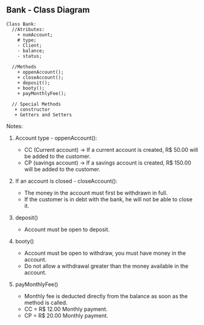 ## Bank - Class Diagram
```
Class Bank:
  //Atributes:
    + numAccount;
    # type;
    - Client;
    - balance;
    - status;

  //Methods
    + oppenAccount();
    + closeAccount();
    + deposit();
    + booty();
    + payMonthlyFee();

  // Special Methods
   + constructor
   + Getters and Setters
```
Notes: 
  1. Account type - oppenAccount():
     - CC (Current account) -> If a current account is created, R$ 50.00 will be added to the customer.
     - CP (savings account) -> If a savings account is created, R$ 150.00 will be added to the customer.
      
  2. If an account is closed - closeAccount():
     - The money in the account must first be withdrawn in full.
     - If the customer is in debt with the bank, he will not be able to close it.
     
  3.  deposit()
      - Account must be open to deposit.
      
  5.  booty()
      - Account must be open to withdraw, you must have money in the account.
      - Do not allow a withdrawal greater than the money available in the account.

 6. payMonthlyFee()
    - Monthly fee is deducted directly from the balance as soon as the method is called.
    - CC = R$ 12.00 Monthly payment.
    - CP = R$ 20.00 Monthly payment.

